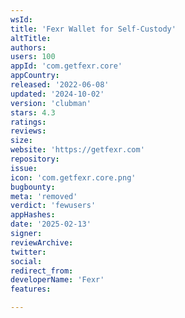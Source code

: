```yaml
---
wsId: 
title: 'Fexr Wallet for Self-Custody'
altTitle: 
authors: 
users: 100
appId: 'com.getfexr.core'
appCountry: 
released: '2022-06-08'
updated: '2024-10-02'
version: 'clubman'
stars: 4.3
ratings: 
reviews: 
size: 
website: 'https://getfexr.com'
repository: 
issue: 
icon: 'com.getfexr.core.png'
bugbounty: 
meta: 'removed'
verdict: 'fewusers'
appHashes: 
date: '2025-02-13'
signer: 
reviewArchive: 
twitter: 
social: 
redirect_from: 
developerName: 'Fexr'
features: 

---
```


